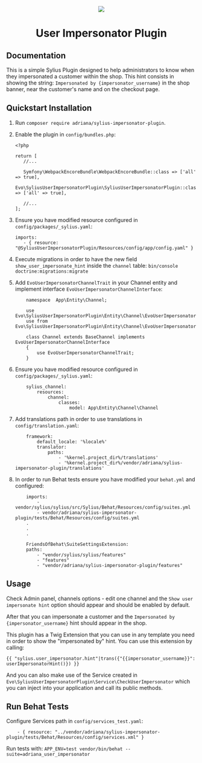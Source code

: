 <p align="center">
    <a href="https://sylius.com" target="_blank">
        <img src="https://demo.sylius.com/assets/shop/img/logo.png" />
    </a>
</p>

<h1 align="center">User Impersonator Plugin</h1>

## Documentation

This is a simple Sylius Plugin designed to help administrators to know when they impersonated a customer within the shop.
This hint consists in showing the string: `Impersonated by {impersonator_username}` in the shop banner, near the customer's name and on the checkout page.

## Quickstart Installation

1. Run `composer require adriana/sylius-impersonator-plugin`.

2. Enable the plugin in `config/bundles.php`:
    ```
    <?php
   
   return [
       //...
       
       Symfony\WebpackEncoreBundle\WebpackEncoreBundle::class => ['all' => true],
       Evo\SyliusUserImpersonatorPlugin\SyliusUserImpersonatorPlugin::class => ['all' => true],
   
       //...
   ];
   ```

3. Ensure you have modified resource configured in `config/packages/_sylius.yaml`:
    ```
   imports:
       - { resource: "@SyliusUserImpersonatorPlugin/Resources/config/app/config.yaml" }
   ```
   
4. Execute migrations in order to have the new field `show_user_impersonate_hint` inside the `channel` table:
    ```bin/console doctrine:migrations:migrate```

5. Add `EvoUserImpersonatorChannelTrait` in your Channel entity and implement interface `EvoUserImpersonatorChannelInterface`:
    ```
        namespace  App\Entity\Channel;
    
        use Evo\SyliusUserImpersonatorPlugin\Entity\Channel\EvoUserImpersonatorChannelInterface;
        use from Evo\SyliusUserImpersonatorPlugin\Entity\Channel\EvoUserImpersonatorChannelTrait;
        
        class Channel extends BaseChannel implements EvoUserImpersonatorChannelInterface
        {
            use EvoUserImpersonatorChannelTrait;
        }
    ```
6. Ensure you have modified resource configured in `config/packages/_sylius.yaml`:
    ```
        sylius_channel:
            resources:
                channel:
                    classes:
                        model: App\Entity\Channel\Channel
   ```
7. Add translations path in order to use translations in `config/translation.yaml`:
    ```
        framework:
            default_locale: '%locale%'
            translator:
                paths:
                    - '%kernel.project_dir%/translations'
                    - '%kernel.project_dir%/vendor/adriana/sylius-impersonator-plugin/translations' 
   ```
 
8. In order to run Behat tests ensure you have modified your `behat.yml` and configured:
    ```
        imports:
            - vendor/sylius/sylius/src/Sylius/Behat/Resources/config/suites.yml
            - vendor/adriana/sylius-impersonator-plugin/tests/Behat/Resources/config/suites.yml
        .
        .
        .
   
        FriendsOfBehat\SuiteSettingsExtension:
        paths:
            - "vendor/sylius/sylius/features"
            - "features"
            - "vendor/adriana/sylius-impersonator-plugin/features"
    ```

## Usage

Check Admin panel, channels options - edit one channel and the `Show user impersonate hint` option should appear and should be enabled by default.

After that you can impersonate a customer and the `Impersonated by {impersonator_username}` hint should appear in the shop.

This plugin has a Twig Extension that you can use in any template you need in order to show the "impersonated by" hint. 
You can use this extension by calling:

`{{ "sylius.user_impersonator.hint"|trans({"{{impersonator_username}}": userImpersonatorHint()}) }}`

And you can also make use of the Service created in `Evo\SyliusUserImpersonatorPlugin\Service\CheckUserImpersonator` which you can inject into your application and call its public methods.

## Run Behat Tests

Configure Services path in `config/services_test.yaml`:
```
    - { resource: "../vendor/adriana/sylius-impersonator-plugin/tests/Behat/Resources/config/services.xml" }

```
Run tests with: `APP_ENV=test vendor/bin/behat --suite=adriana_user_impersonator`
